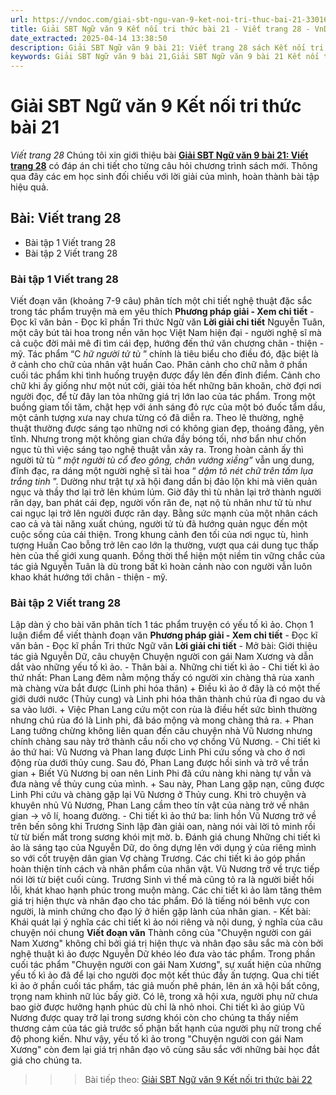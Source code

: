 ```yaml
---
url: https://vndoc.com/giai-sbt-ngu-van-9-ket-noi-tri-thuc-bai-21-330163
title: Giải SBT Ngữ văn 9 Kết nối tri thức bài 21 - Viết trang 28 - VnDoc.com
date_extracted: 2025-04-14 13:38:50
description: Giải SBT Ngữ văn 9 bài 21: Viết trang 28 sách Kết nối tri thức có đáp án chi tiết cho các bạn cùng tham khảo.
keywords: Giải SBT Ngữ văn 9 bài 21,Giải SBT Ngữ văn 9 bài 21 Kết nối tri thức,Giải sách bài tập Ngữ văn KNTT lớp 9,Ngữ văn lớp 9 Kết nối tri thức,giải bài tập ngữ văn lớp 9,bài Viết trang 28,giải SBT ngữ văn 9 KNTT trang 28
---
```


# Giải SBT Ngữ văn 9 Kết nối tri thức bài 21
 _Viết trang 28_
Chúng tôi xin giới thiệu bài **[Giải SBT Ngữ văn 9 bài 21: Viết trang 28](<https://vndoc.com/giai-sbt-ngu-van-9-ket-noi-tri-thuc-bai-21-330163>)** có đáp án chi tiết cho từng câu hỏi chương trình sách mới. Thông qua đây các em học sinh đối chiếu với lời giải của mình, hoàn thành bài tập hiệu quả.
## **Bài: Viết trang 28**
  * Bài tập 1 Viết trang 28
  * Bài tập 2 Viết trang 28 

### **Bài tập 1 Viết trang 28**
Viết đoạn văn \(khoảng 7-9 câu\) phân tích một chi tiết nghệ thuật đặc sắc trong tác phẩm truyện mà em yêu thích
**Phương pháp giải - Xem chi tiết**
\- Đọc kĩ văn bản
\- Đọc kĩ phần Tri thức Ngữ văn
**Lời giải chi tiết**
Nguyễn Tuân, một cây bút tài hoa trong nền văn học Việt Nam hiện đại - người nghệ sĩ mà cả cuộc đời mải mê đi tìm cái đẹp, hướng đến thứ văn chương chân - thiện - mỹ. Tác phẩm “C _hữ người tử tù_ ” chính là tiêu biểu cho điều đó, đặc biệt là ở cảnh cho chữ của nhân vật huấn Cao. Phân cảnh cho chữ nằm ở phần cuối tác phẩm khi tình huống truyện được đẩy lên đến đỉnh điểm. Cảnh cho chữ khi ấy giống như một nút cởi, giải tỏa hết những băn khoăn, chờ đợi nơi người đọc, để từ đây lan tỏa những giá trị lớn lao của tác phẩm. Trong một buồng giam tối tăm, chật hẹp với ánh sáng đỏ rực của một bó đuốc tẩm dầu, một cảnh tượng xưa nay chưa từng có đã diễn ra. Theo lẽ thường, nghệ thuật thường được sáng tạo những nơi có không gian đẹp, thoáng đãng, yên tĩnh. Nhưng trong một không gian chứa đầy bóng tối, nhơ bẩn như chốn ngục tù thì việc sáng tạo nghệ thuật vẫn xảy ra. Trong hoàn cảnh ấy thì người tử tù “ _một người tù cổ đeo gông, chân vướng xiềng”_ vẫn ung dung, đĩnh đạc, ra dáng một người nghệ sĩ tài hoa “ _dậm tô nét chữ trên tấm lụa trắng tinh_ ”. Dường như trật tự xã hội đang dần bị đảo lộn khi mà viên quản ngục và thầy thơ lại trở lên khúm lúm. Giờ đây thì tù nhân lại trở thành người răn dạy, ban phát cái đẹp, người vốn răn đe, nạt nộ tù nhân như tử tù như cai ngục lại trở lên người được răn dạy. Bằng sức mạnh của một nhân cách cao cả và tài năng xuất chúng, người tử tù đã hướng quản ngục đến một cuộc sống của cái thiện. Trong khung cảnh đen tối của nơi ngục tù, hình tượng Huấn Cao bỗng trở lên cao lớn lạ thường, vượt qua cái dung tục thấp hèn của thế giới xung quanh. Đồng thời thể hiện một niềm tin vững chắc của tác giả Nguyễn Tuân là dù trong bất kì hoàn cảnh nào con người vẫn luôn khao khát hướng tới chân - thiện - mỹ.
### Bài tập 2 Viết trang 28
Lập dàn ý cho bài văn phân tích 1 tác phẩm truyện có yếu tố kì ảo. Chọn 1 luận điểm để viết thành đoạn văn
**Phương pháp giải - Xem chi tiết**
\- Đọc kĩ văn bản
\- Đọc kĩ phần Tri thức Ngữ văn
**Lời giải chi tiết**
\- Mở bài: Giới thiệu tác giả Nguyễn Dữ, câu chuyện Chuyện người con gái Nam Xương và dẫn dắt vào những yếu tố kì ảo.
\- Thân bài
a. Những chi tiết kì ảo
\- Chi tiết kì ảo thứ nhất: Phan Lang đêm nằm mộng thấy có người xin chàng thả rùa xanh mà chàng vừa bắt được \(Linh phi hóa thân\)
\+ Điều kì ảo ở đây là có một thế giới dưới nước \(Thủy cung\) và Linh phi hóa thân thành chú rùa đi ngao du và sa vào lưới.
\+ Việc Phan Lang cứu một con rùa là điều hết sức bình thường nhưng chú rùa đó là Linh phi, đã báo mộng và mong chàng thả ra.
\+ Phan Lang tưởng chừng không liên quan đến câu chuyện nhà Vũ Nương nhưng chính chàng sau này trở thành cầu nối cho vợ chồng Vũ Nương.
\- Chi tiết kì ảo thứ hai: Vũ Nương và Phan lang được Linh Phi cứu sống và cho ở nơi động rùa dưới thủy cung. Sau đó, Phan Lang được hồi sinh và trở về trần gian
\+ Biết Vũ Nương bị oan nên Linh Phi đã cứu nàng khi nàng tự vẫn và đưa nàng về thủy cung của mình.
\+ Sau này, Phan Lang gặp nạn, cũng được Linh Phi cứu và chàng gặp lại Vũ Nương ở Thủy cung. Khi trò chuyện và khuyên nhủ Vũ Nương, Phan Lang cầm theo tín vật của nàng trở về nhân gian → vô lí, hoang đường.
\- Chi tiết kì ảo thứ ba: linh hồn Vũ Nương trở về trên bến sông khi Trương Sinh lập đàn giải oan, nàng nói vài lời tỏ minh rồi từ từ biến mất trong sương khói mịt mờ.
b. Đánh giá chung
Những chi tiết kì ảo là sáng tạo của Nguyễn Dữ, do ông dựng lên với dụng ý của riêng mình so với cốt truyện dân gian Vợ chàng Trương.
Các chi tiết kì ảo góp phần hoàn thiện tính cách và nhân phẩm của nhân vật. Vũ Nương trở về trực tiếp nói lời từ biệt cuối cùng. Trương Sinh vì thế mà cũng tỏ ra là người biết hối lỗi, khát khao hạnh phúc trong muộn màng.
Các chi tiết kì ảo làm tăng thêm giá trị hiện thực và nhân đạo cho tác phẩm. Đó là tiếng nói bênh vực con người, là minh chứng cho đạo lý ở hiền gặp lành của nhân gian.
\- Kết bài: Khái quát lại ý nghĩa các chi tiết kì ảo nói riêng và nội dung, ý nghĩa của câu chuyện nói chung
**Viết đoạn văn**
Thành công của "Chuyện người con gái Nam Xương" không chỉ bởi giá trị hiện thực và nhân đạo sâu sắc mà còn bởi nghệ thuật kì ảo được Nguyễn Dữ khéo léo đưa vào tác phẩm. Trong phần cuối tác phẩm "Chuyện người con gái Nam Xương", sự xuất hiện của những yếu tố kì ảo đã để lại cho người đọc một kết thúc đầy ấn tượng. Qua chi tiết kì ảo ở phần cuối tác phẩm, tác giả muốn phê phán, lên án xã hội bất công, trọng nam khinh nữ lúc bấy giờ. Có lẽ, trong xã hội xưa, người phụ nữ chưa bao giờ được hưởng hạnh phúc dù chỉ là nhỏ nhoi. Chi tiết kì ảo giúp Vũ Nương được quay trở lại trong sương khói còn cho chúng ta thấy niềm thương cảm của tác giả trước số phận bất hạnh của người phụ nữ trong chế độ phong kiến. Như vậy, yếu tố kì ảo trong "Chuyện người con gái Nam Xương" còn đem lại giá trị nhân đạo vô cùng sâu sắc với những bài học đắt giá cho chúng ta.
>>> Bài tiếp theo: [Giải SBT Ngữ văn 9 Kết nối tri thức bài 22](<https://vndoc.com/giai-sbt-ngu-van-9-ket-noi-tri-thuc-bai-22-330164>)
